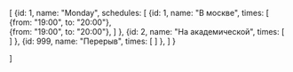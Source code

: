 
[
  {id: 1, name: "Monday", schedules: [
       {id: 1, name: "В москве", times: [
           {from: "19:00", to: "20:00"},  
           {from: "19:00", to: "20:00"},
        ]
       },
       {id: 2, name: "На академической", times: [
        ]
       },
       {id: 999, name: "Перерыв", times: [
         ]
        },
     ]
  }

]